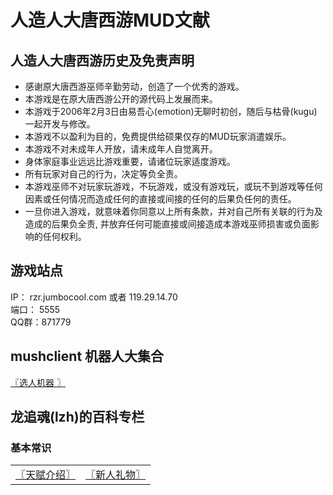 # 人造人大唐西游MUD文献

## 人造人大唐西游历史及免责声明
* 感谢原大唐西游巫师辛勤劳动，创造了一个优秀的游戏。
* 本游戏是在原大唐西游公开的源代码上发展而来。
* 本游戏于2006年2月3日由易吾心(emotion)无聊时初创，随后与枯骨(kugu)一起开发与修改。
* 本游戏不以盈利为目的，免费提供给硕果仅存的MUD玩家消遣娱乐。
* 本游戏不对未成年人开放，请未成年人自觉离开。
* 身体家庭事业远远比游戏重要，请诸位玩家适度游戏。
* 所有玩家对自己的行为，决定等负全责。
* 本游戏巫师不对玩家玩游戏，不玩游戏，或没有游戏玩，或玩不到游戏等任何因素或任何情况而造成任何的直接或间接的任何的后果负任何的责任。
* 一旦你进入游戏，就意味着你同意以上所有条款，并对自己所有关联的行为及造成的后果负全责, 并放弃任何可能直接或间接造成本游戏巫师损害或负面影响的任何权利。

## 游戏站点
IP： rzr.jumbocool.com 或者 119.29.14.70  
端口： 5555  
QQ群：871779

## mushclient 机器人大集合
[〖选人机器 〗](robots/emotion-rzr-choose-char/)

## 龙追魂(lzh)的百科专栏
### 基本常识
| | |
| --- | --- |
| [〖天赋介绍〗](doc/gift-intro-lzh.md) | [〖新人礼物〗](doc/newbie-gift-lzh.md) |

